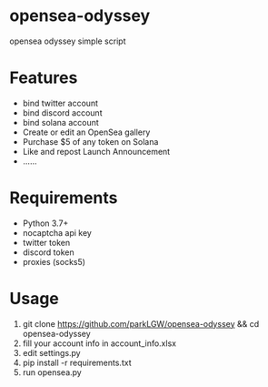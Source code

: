 # opensea-odyssey
opensea odyssey simple script

#  Features

* bind twitter account
* bind discord account
* bind solana account
* Create or edit an OpenSea gallery
* Purchase $5 of any token on Solana
* Like and repost Launch Announcement
* ……

# Requirements

* Python 3.7+
* nocaptcha api key
* twitter token
* discord token
* proxies (socks5)

# Usage

1. git clone https://github.com/parkLGW/opensea-odyssey && cd opensea-odyssey
2. fill your account info in account_info.xlsx
3. edit settings.py
4. pip install -r requirements.txt
5. run opensea.py